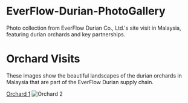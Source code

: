 # EverFlow-Durian-PhotoGallery
Photo collection from EverFlow Durian Co., Ltd.'s site visit in Malaysia, featuring durian orchards and key partnerships.

# Orchard Visits
These images show the beautiful landscapes of the durian orchards in Malaysia that are part of the EverFlow Durian supply chain.

[Orchard 1](https://github.com/AnmengHao/EverFlow-Durian-PhotoGallery/blob/41cff7bca8ae2d43b1dc88a383c77e453cd2aedb/Durian.jpg)
![Orchard 2](path_to_orchard_image2.jpg)
